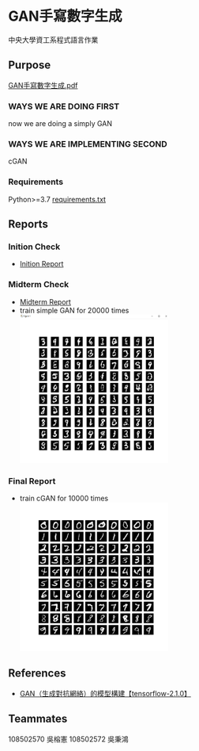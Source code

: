 # GAN手寫數字生成

中央大學資工系程式語言作業

## Purpose

[GAN手寫數字生成.pdf](/hw/GAN手寫數字生成.pdf)

### WAYS WE ARE DOING FIRST

now we are doing a simply GAN

### WAYS WE ARE IMPLEMENTING SECOND

cGAN

### Requirements

Python>=3.7
[requirements.txt](/requirements.txt)

## Reports

### Inition Check

- [Inition Report](/ans/inition/)

### Midterm Check

- [Midterm Report](/ans/midterm/GAN手寫數字生成_第12組.pdf)
- train simple GAN for 20000 times<br><img src="/ans/midterm/gan.png" width="300" height="300" title="gan-20000">

### Final Report
- train cGAN for 10000 times<br><img src="/ans/final/cgan-10000.png" width="300" height="300" title="cgan-10000">
<!-- - train cGAN for 50000 times<br><img src="/ans/final/cgan-50000.png" width="300" height="300" title="cgan-50000">
- train cGAN for 100000 times<br><img src="/ans/final/cgan-100000.png" width="300" height="300" title="cgan-100000"> -->

## References

- [GAN（生成對抗網絡）的模型構建【tensorflow-2.1.0】](https://blog.csdn.net/gdhy9064/article/details/104106500)

## Teammates

108502570 吳榕憲
108502572 吳秉鴻
